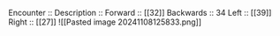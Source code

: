 Encounter :: 
Description :: 
Forward :: [[32]]
Backwards :: 34
Left :: [[39]]
Right :: [[27]]
![[Pasted image 20241108125833.png]]